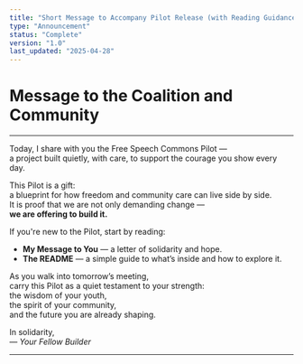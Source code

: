 ```yaml
---
title: "Short Message to Accompany Pilot Release (with Reading Guidance)"
type: "Announcement"
status: "Complete"
version: "1.0"
last_updated: "2025-04-28"
---
```


# Message to the Coalition and Community

---

Today, I share with you the Free Speech Commons Pilot —  
a project built quietly, with care, to support the courage you show every day.

This Pilot is a gift:  
a blueprint for how freedom and community care can live side by side.  
It is proof that we are not only demanding change —  
**we are offering to build it.**

If you're new to the Pilot, start by reading:  
- **My Message to You** — a letter of solidarity and hope.  
- **The README** — a simple guide to what’s inside and how to explore it.

As you walk into tomorrow’s meeting,  
carry this Pilot as a quiet testament to your strength:  
the wisdom of your youth,  
the spirit of your community,  
and the future you are already shaping.

In solidarity,  
*— Your Fellow Builder*

---
